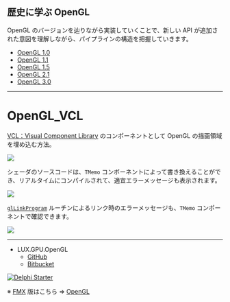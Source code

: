 ## 歴史に学ぶ OpenGL

OpenGL のバージョンを辿りながら実装していくことで、新しい API が追加された意図を理解しながら、パイプラインの構造を把握していきます。

* [OpenGL 1.0](https://github.com/LUXOPHIA/OpenGL_VCL/tree/OpenGL-1.0)
* [OpenGL 1.1](https://github.com/LUXOPHIA/OpenGL_VCL/tree/OpenGL-1.1)
* [OpenGL 1.5](https://github.com/LUXOPHIA/OpenGL_VCL/tree/OpenGL-1.5)
* [OpenGL 2.1](https://github.com/LUXOPHIA/OpenGL_VCL/tree/OpenGL-2.1)
* [OpenGL 3.0](https://github.com/LUXOPHIA/OpenGL_VCL/tree/OpenGL-3.0)

----

# OpenGL_VCL
[VCL：Visual Component Library](https://www.wikiwand.com/ja/Visual_Component_Library) のコンポーネントとして OpenGL の描画領域を埋め込む方法。

![](https://github.com/LUXOPHIA/OpenGL_VCL/raw/master/--------/_SCREENSHOT/OpenGL_VCL-View.png)

シェーダのソースコードは、`TMemo` コンポーネントによって書き換えることができ、リアルタイムにコンパイルされて、適宜エラーメッセージも表示されます。

![](https://github.com/LUXOPHIA/OpenGL_VCL/raw/master/--------/_SCREENSHOT/OpenGL_VCL-Shader-Vertex.png)

[`glLinkProgram`](https://www.khronos.org/registry/OpenGL-Refpages/gl4/html/glLinkProgram.xhtml) ルーチンによるリンク時のエラーメッセージも、`TMemo` コンポーネントで確認できます。

![](https://github.com/LUXOPHIA/OpenGL_VCL/raw/master/--------/_SCREENSHOT/OpenGL_VCL-Program.png)

----
* LUX.GPU.OpenGL
    * [GitHub](https://github.com/LUXOPHIA/LUX.GPU.OpenGL)
    * [Bitbucket](https://bitbucket.org/LUXOPHIA/lux.gpu.opengl)

[![Delphi Starter](http://img.en25.com/EloquaImages/clients/Embarcadero/%7B063f1eec-64a6-4c19-840f-9b59d407c914%7D_dx-starter-bn159.png)](https://www.embarcadero.com/jp/products/delphi/starter)

※ [FMX](https://www.wikiwand.com/en/FireMonkey) 版はこちら ⇒ [OpenGL](https://github.com/LUXOPHIA/OpenGL/)

